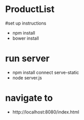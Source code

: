 # ProductList

#set up instructions

 - npm install
 - bower install

 # run server 
  - npm install connect serve-static
  - node server.js

  # navigate to 

  - http://localhost:8080/index.html